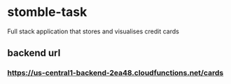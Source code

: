 # stomble-task
Full stack application that stores and visualises credit cards



## backend url
### https://us-central1-backend-2ea48.cloudfunctions.net/cards
